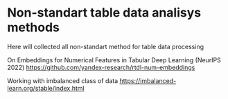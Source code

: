 # Non-standart table data analisys methods

Here will collected all non-standart method for table data processing

On Embeddings for Numerical Features in Tabular Deep Learning (NeurIPS 2022)
https://github.com/yandex-research/rtdl-num-embeddings

Working with imbalanced class of data
https://imbalanced-learn.org/stable/index.html
